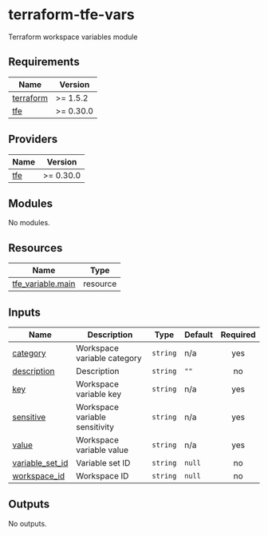 # terraform-tfe-vars
Terraform workspace variables module

<!-- BEGIN_TF_DOCS -->
## Requirements

| Name | Version |
|------|---------|
| <a name="requirement_terraform"></a> [terraform](#requirement\_terraform) | >= 1.5.2 |
| <a name="requirement_tfe"></a> [tfe](#requirement\_tfe) | >= 0.30.0 |

## Providers

| Name | Version |
|------|---------|
| <a name="provider_tfe"></a> [tfe](#provider\_tfe) | >= 0.30.0 |

## Modules

No modules.

## Resources

| Name | Type |
|------|------|
| [tfe_variable.main](https://registry.terraform.io/providers/hashicorp/tfe/latest/docs/resources/variable) | resource |

## Inputs

| Name | Description | Type | Default | Required |
|------|-------------|------|---------|:--------:|
| <a name="input_category"></a> [category](#input\_category) | Workspace variable category | `string` | n/a | yes |
| <a name="input_description"></a> [description](#input\_description) | Description | `string` | `""` | no |
| <a name="input_key"></a> [key](#input\_key) | Workspace variable key | `string` | n/a | yes |
| <a name="input_sensitive"></a> [sensitive](#input\_sensitive) | Workspace variable sensitivity | `string` | n/a | yes |
| <a name="input_value"></a> [value](#input\_value) | Workspace variable value | `string` | n/a | yes |
| <a name="input_variable_set_id"></a> [variable\_set\_id](#input\_variable\_set\_id) | Variable set ID | `string` | `null` | no |
| <a name="input_workspace_id"></a> [workspace\_id](#input\_workspace\_id) | Workspace ID | `string` | `null` | no |

## Outputs

No outputs.
<!-- END_TF_DOCS -->
